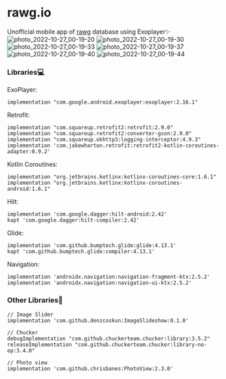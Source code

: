 # rawg.io
Unofficial mobile app of [rawg](https://rawg.io/apidocs) database using Exoplayer✨
![photo_2022-10-27_00-19-20](https://user-images.githubusercontent.com/100607586/198117323-cef8ed8a-40c8-44cf-9277-0945c5fcb2df.jpg)
![photo_2022-10-27_00-19-30](https://user-images.githubusercontent.com/100607586/198117333-a456a24f-2fc8-4056-96c1-e65a7e7bce2b.jpg)
![photo_2022-10-27_00-19-33](https://user-images.githubusercontent.com/100607586/198117359-50240a7f-1149-4c38-b47d-147b4a6b7c85.jpg)
![photo_2022-10-27_00-19-37](https://user-images.githubusercontent.com/100607586/198117363-1ba35261-4fd2-41b4-89ce-b4f627958a17.jpg)
![photo_2022-10-27_00-19-40](https://user-images.githubusercontent.com/100607586/198117377-a0e862a4-3889-45be-9c5a-d719f9d41569.jpg)
![photo_2022-10-27_00-19-44](https://user-images.githubusercontent.com/100607586/198117381-18cd2e08-2b1f-4c27-b760-d6090640e775.jpg)

### Libraries💻
ExoPlayer:
```
implementation "com.google.android.exoplayer:exoplayer:2.16.1"
```
Retrofit:
```
implementation "com.squareup.retrofit2:retrofit:2.9.0"
implementation "com.squareup.retrofit2:converter-gson:2.9.0"
implementation "com.squareup.okhttp3:logging-interceptor:4.9.3"
implementation 'com.jakewharton.retrofit:retrofit2-kotlin-coroutines-adapter:0.9.2'
```
Kotlin Coroutines:
```
implementation "org.jetbrains.kotlinx:kotlinx-coroutines-core:1.6.1"
implementation "org.jetbrains.kotlinx:kotlinx-coroutines-android:1.6.1"
```
Hilt:
```
implementation 'com.google.dagger:hilt-android:2.42'
kapt 'com.google.dagger:hilt-compiler:2.42'
```
Glide:
```
implementation 'com.github.bumptech.glide:glide:4.13.1'
kapt 'com.github.bumptech.glide:compiler:4.13.1'
```
Navigation:
```
implementation 'androidx.navigation:navigation-fragment-ktx:2.5.2'
implementation 'androidx.navigation:navigation-ui-ktx:2.5.2'
```

### Other Libraries🧾️
```
// Image Slider
implementation 'com.github.denzcoskun:ImageSlideshow:0.1.0'

// Chucker
debugImplementation "com.github.chuckerteam.chucker:library:3.5.2"
releaseImplementation "com.github.chuckerteam.chucker:library-no-op:3.4.0"

// Photo view
implementation 'com.github.chrisbanes:PhotoView:2.3.0'
